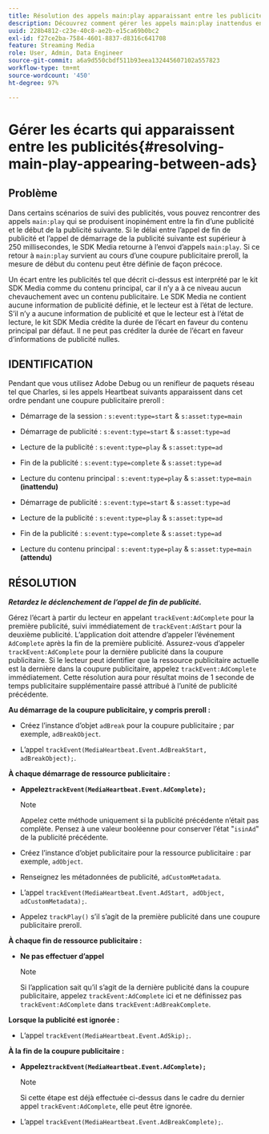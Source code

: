 ```yaml
---
title: Résolution des appels main:play apparaissant entre les publicités
description: Découvrez comment gérer les appels main:play inattendus entre les publicités.
uuid: 228b4812-c23e-40c8-ae2b-e15ca69b0bc2
exl-id: f27ce2ba-7584-4601-8837-d8316c641708
feature: Streaming Media
role: User, Admin, Data Engineer
source-git-commit: a6a9d550cbdf511b93eea132445607102a557823
workflow-type: tm+mt
source-wordcount: '450'
ht-degree: 97%

---
```



# Gérer les écarts qui apparaissent entre les publicités{#resolving-main-play-appearing-between-ads}

## Problème

Dans certains scénarios de suivi des publicités, vous pouvez rencontrer des appels `main:play` qui se produisent inopinément entre la fin d’une publicité et le début de la publicité suivante. Si le délai entre l’appel de fin de publicité et l’appel de démarrage de la publicité suivante est supérieur à 250 millisecondes, le SDK Media retourne à l’envoi d’appels `main:play`. Si ce retour à `main:play` survient au cours d’une coupure publicitaire preroll, la mesure de début du contenu peut être définie de façon précoce.

Un écart entre les publicités tel que décrit ci-dessus est interprété par le kit SDK Media comme du contenu principal, car il n’y a à ce niveau aucun chevauchement avec un contenu publicitaire. Le SDK Media ne contient aucune information de publicité définie, et le lecteur est à l’état de lecture. S’il n’y a aucune information de publicité et que le lecteur est à l’état de lecture, le kit SDK Media crédite la durée de l’écart en faveur du contenu principal par défaut. Il ne peut pas créditer la durée de l’écart en faveur d’informations de publicité nulles.

## IDENTIFICATION

Pendant que vous utilisez Adobe Debug ou un renifleur de paquets réseau tel que Charles, si les appels Heartbeat suivants apparaissent dans cet ordre pendant une coupure publicitaire preroll :

* Démarrage de la session : `s:event:type=start` &amp; `s:asset:type=main`
* Démarrage de publicité : `s:event:type=start` &amp; `s:asset:type=ad`
* Lecture de la publicité : `s:event:type=play` &amp; `s:asset:type=ad`
* Fin de la publicité : `s:event:type=complete` &amp; `s:asset:type=ad`
* Lecture du contenu principal : `s:event:type=play` &amp; `s:asset:type=main` **(inattendu)**

* Démarrage de publicité : `s:event:type=start` &amp; `s:asset:type=ad`
* Lecture de la publicité : `s:event:type=play` &amp; `s:asset:type=ad`
* Fin de la publicité : `s:event:type=complete` &amp; `s:asset:type=ad`
* Lecture du contenu principal : `s:event:type=play` &amp; `s:asset:type=main` **(attendu)**

## RÉSOLUTION

***Retardez le déclenchement de l’appel de fin de publicité.***

Gérez l’écart à partir du lecteur en appelant `trackEvent:AdComplete` pour la première publicité, suivi immédiatement de `trackEvent:AdStart` pour la deuxième publicité. L’application doit attendre d’appeler l’événement `AdComplete` après la fin de la première publicité. Assurez-vous d’appeler `trackEvent:AdComplete` pour la dernière publicité dans la coupure publicitaire. Si le lecteur peut identifier que la ressource publicitaire actuelle est la dernière dans la coupure publicitaire, appelez `trackEvent:AdComplete` immédiatement. Cette résolution aura pour résultat moins de 1 seconde de temps publicitaire supplémentaire passé attribué à l’unité de publicité précédente.

**Au démarrage de la coupure publicitaire, y compris preroll :**

* Créez l’instance d’objet `adBreak` pour la coupure publicitaire ; par exemple, `adBreakObject`.

* L’appel `trackEvent(MediaHeartbeat.Event.AdBreakStart, adBreakObject);`.

**À chaque démarrage de ressource publicitaire :**

* **Appelez`trackEvent(MediaHeartbeat.Event.AdComplete);`**

  >[!NOTE]
  >
  >Appelez cette méthode uniquement si la publicité précédente n’était pas complète. Pensez à une valeur booléenne pour conserver l’état &quot;`isinAd`&quot; de la publicité précédente.

* Créez l’instance d’objet publicitaire pour la ressource publicitaire : par exemple, `adObject`.
* Renseignez les métadonnées de publicité, `adCustomMetadata`.
* L’appel `trackEvent(MediaHeartbeat.Event.AdStart, adObject, adCustomMetadata);`.
* Appelez `trackPlay()` s’il s’agit de la première publicité dans une coupure publicitaire preroll.

**À chaque fin de ressource publicitaire :**

* **Ne pas effectuer d’appel**

  >[!NOTE]
  >
  >Si l’application sait qu’il s’agit de la dernière publicité dans la coupure publicitaire, appelez `trackEvent:AdComplete` ici et ne définissez pas `trackEvent:AdComplete` dans `trackEvent:AdBreakComplete`.

**Lorsque la publicité est ignorée :**

* L’appel `trackEvent(MediaHeartbeat.Event.AdSkip);`.

**À la fin de la coupure publicitaire :**

* **Appelez`trackEvent(MediaHeartbeat.Event.AdComplete);`**

  >[!NOTE]
  >
  >Si cette étape est déjà effectuée ci-dessus dans le cadre du dernier appel `trackEvent:AdComplete`, elle peut être ignorée.

* L’appel `trackEvent(MediaHeartbeat.Event.AdBreakComplete);`.
